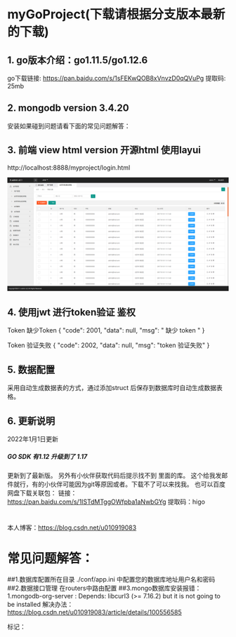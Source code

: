 # myGoProject(下载请根据分支版本最新的下载)

## 1. go版本介绍：go1.11.5/go1.12.6
   go下载链接: https://pan.baidu.com/s/1sFEKwQOB8xVnvzD0qQVuPg 提取码: 25mb 
   
## 2. mongodb version 3.4.20
   安装如果碰到问题请看下面的常见问题解答：
    

## 3. 前端 view html version  开源html 使用layui 

http://localhost:8888/myproject/login.html

![Image text](views/img/Readme_img_1.png)

## 4. 使用jwt 进行token验证 鉴权


Token 缺少Token
{
    "code": 2001,
    "data": null,
    "msg": " 缺少 token "
}

Token 验证失败
{
    "code": 2002,
    "data": null,
    "msg": "token 验证失败"
}

## 5. 数据配置
   采用自动生成数据表的方式，通过添加struct 后保存到数据库时自动生成数据表格。
## 6. 更新说明
2022年1月1日更新
##### GO SDK 有1.12 升级到了 1.17 
更新到了最新版。
另外有小伙伴获取代码后提示找不到 里面的库。
这个给我发邮件就行，有的小伙伴可能因为git等原因或者。下载不了可以来找我。
也可以百度网盘下载关联包：
链接：https://pan.baidu.com/s/1ISTdMTggOWfpba1aNwbGYg
提取码：higo
#
本人博客：https://blog.csdn.net/u010919083

# 常见问题解答：
##1.数据库配置所在目录
  ./conf/app.ini 中配置您的数据库地址用户名和密码
##2.数据接口管理
在routers中路由配置
##3.mongo数据库安装报错：
1.mongodb-org-server : Depends: libcurl3 (>= 7.16.2) but it is not going to be installed
解决办法：https://blog.csdn.net/u010919083/article/details/100556585



标记：
